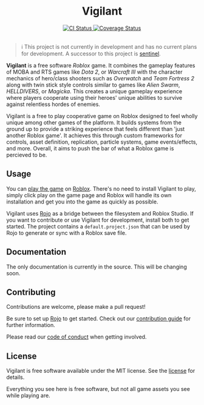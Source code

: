 <div align="center">
	<h1>Vigilant</h1>
</div>
<div align="center">
	<a href="https://github.com/LastTalon/Vigilant/actions">
		<img src="https://github.com/LastTalon/Vigilant/workflows/CI/badge.svg" alt="CI Status">
	</a>
	<a href="https://coveralls.io/github/LastTalon/Vigilant?branch=master">
		<img src="https://coveralls.io/repos/github/LastTalon/Vigilant/badge.svg?branch=master" alt="Coverage Status">
	</a>
</div>
<br>

> :information_source: This project is not currently in development and has no
> current plans for development. A successor to this project is
> [sentinel](https://github.com/LastTalon/sentinel).

**Vigilant** is a free software _Roblox_ game. It combines the gameplay features of MOBA and RTS games like _Dota 2_, or _Warcraft III_ with the character mechanics of hero/class shooters such as _Overwatch_ and _Team Fortress 2_ along with twin stick style controls similar to games like _Alien Swarm_, _HELLDIVERS_, or _Magicka_. This creates a unique gameplay experience where players cooperate using their heroes' unique abilities to survive against relentless hordes of enemies.

Vigilant is a free to play cooperative game on Roblox designed to feel wholly unique among other games of the platform. It builds systems from the ground up to provide a striking experience that feels different than 'just another Roblox game'. It achieves this through custom frameworks for controls, asset definition, replication, particle systems, game events/effects, and more. Overall, it aims to push the bar of what a Roblox game is percieved to be.

## Usage

You can [play the game](https://www.roblox.com/games/2510941316) on [Roblox](https://www.roblox.com/). There's no need to install Vigilant to play, simply click play on the game page and Roblox will handle its own installation and get you into the game as quickly as possible.

Vigilant uses [Rojo](https://rojo.space/) as a bridge between the filesystem and Roblox Studio. If you want to contribute or use Vigilant for development, install both to get started. The project contains a `default.project.json` that can be used by Rojo to generate or sync with a Roblox save file.

## Documentation

The only documentation is currently in the source. This will be changing soon.

## Contributing

Contributions are welcome, please make a pull request!

Be sure to set up [Rojo](https://rojo.space/) to get started. Check out our [contribution guide](CONTRIBUTING.md) for further information.

Please read our [code of conduct](CODE_OF_CONDUCT.md) when getting involved.

## License

Vigilant is free software available under the MIT license. See the [license](LICENSE.md) for details.

Everything you see here is free software, but not all game assets you see while playing are.
